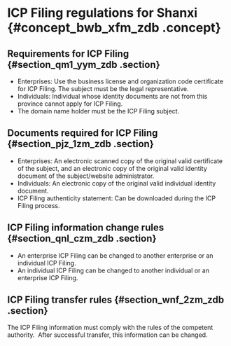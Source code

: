 # ICP Filing regulations for Shanxi {#concept_bwb_xfm_zdb .concept}

## Requirements for ICP Filing {#section_qm1_yym_zdb .section}

-   Enterprises: Use the business license and organization code certificate for ICP Filing. The subject must be the legal representative.
-   Individuals: Individual whose identity documents are not from this province cannot apply for ICP Filing.
-   The domain name holder must be the ICP Filing subject.

## Documents required for ICP Filing {#section_pjz_1zm_zdb .section}

-   Enterprises: An electronic scanned copy of the original valid certificate of the subject, and an electronic copy of the original valid identity document of the subject/website administrator.
-   Individuals: An electronic copy of the original valid individual identity document.
-   ICP Filing authenticity statement: Can be downloaded during the ICP Filing process.

## ICP Filing information change rules {#section_qnl_czm_zdb .section}

-   An enterprise ICP Filing can be changed to another enterprise or an individual ICP Filing.
-   An individual ICP Filing can be changed to another individual or an enterprise ICP Filing.

## ICP Filing transfer rules {#section_wnf_2zm_zdb .section}

The ICP Filing information must comply with the rules of the competent authority.  After successful transfer, this information can be changed.

